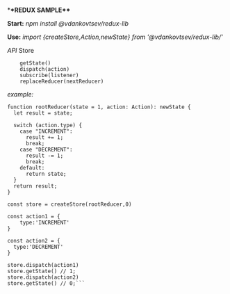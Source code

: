 \***\*REDUX SAMPLE\*\***

**Start:** _npm install @vdankovtsev/redux-lib_

**Use:** _import {createStore,Action,newState} from '@vdankovtsev/redux-lib/'_

_API_
Store

```
    getState()
    dispatch(action)
    subscribe(listener)
    replaceReducer(nextReducer)
```

_example:_

````
function rootReducer(state = 1, action: Action): newState {
  let result = state;

  switch (action.type) {
    case "INCREMENT":
      result += 1;
      break;
    case "DECREMENT":
      result -= 1;
      break;
    default:
      return state;
  }
  return result;
}

const store = createStore(rootReducer,0)

const action1 = {
    type:'INCREMENT'
}

const action2 = {
  type:'DECREMENT'
}

store.dispatch(action1)
store.getState() // 1;
store.dispatch(action2)
store.getState() // 0;```
````
